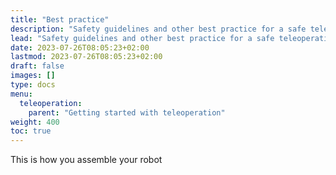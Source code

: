 ```yaml
---
title: "Best practice"
description: "Safety guidelines and other best practice for a safe teleoperation"
lead: "Safety guidelines and other best practice for a safe teleoperation"
date: 2023-07-26T08:05:23+02:00
lastmod: 2023-07-26T08:05:23+02:00
draft: false
images: []
type: docs
menu:
  teleoperation:
    parent: "Getting started with teleoperation"
weight: 400
toc: true
---
```


This is how you assemble your robot